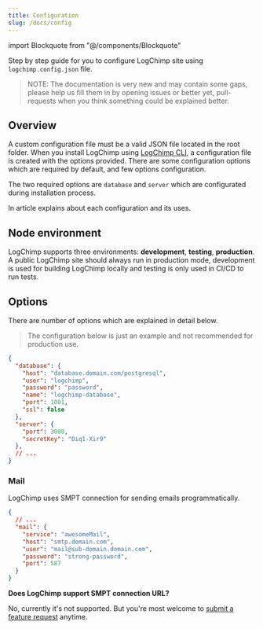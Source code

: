 ```yaml
---
title: Configuration
slug: /docs/config
---
```


<!-- components -->
import Blockquote from "@/components/Blockquote"

Step by step guide for you to configure LogChimp site using `logchimp.config.json` file.

<Blockquote type="warning">
NOTE: The documentation is very new and may contain some gaps, please help us fill them in by opening issues or better yet, pull-requests when you think something could be explained better.
</Blockquote>

## Overview

A custom configuration file must be a valid JSON file located in the root folder. When you install LogChimp using [LogChimp CLI](/docs/cli), a configuration file is created with the options provided. There are some configuration options which are required by default, and few options configuration.

The two required options are `database` and `server` which are configurated during installation process.

In article explains about each configuration and its uses.

## Node environment

LogChimp supports three environments: **development**, **testing**, **production**. A public LogChimp site should always run in production mode, development is used for building LogChimp locally and testing is only used in CI/CD to run tests.

## Options

There are number of options which are explained in detail below.

<Blockquote type="alert">
The configuration below is just an example and not recommended for production use.
</Blockquote>

```json lines
{
  "database": {
    "host": "database.domain.com/postgresql",
    "user": "logchimp",
    "password": "password",
    "name": "logchimp-database",
    "port": 1001,
    "ssl": false
  },
  "server": {
    "port": 3000,
    "secretKey": "Diq1-Xir9"
  },
  // ...
}
```

### Mail

LogChimp uses SMPT connection for sending emails programmatically.

```json lines
{
  // ...
  "mail": {
    "service": "awesomeMail",
    "host": "smtp.domain.com",
    "user": "mail@sub-domain.domain.com",
    "password": "strong-password",
    "port": 587
  }
}
```

**Does LogChimp support SMPT connection URL?**

No, currently it's not supported. But you're most welcome to [submit a feature request](https://github.com/logchimp/logchimp) anytime.
